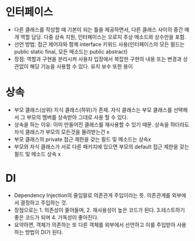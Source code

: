 # 인터페이스
- 다른 클래스를 작성할 때 기본이 되는 틀을 제공하면서, 다른 클래스 사이의 중간 매개 역할 담당. 다중 상속 지원, 인터페이스는 오로지 추상 메소드와 상수만을 포함.
- 선언 방법: 접근 제어자와 함께 interface 키워드 사용(인터페이스의 모든 필드는 public static final, 모든 메소드는 public abstract)
- 장점: 역할과 구현을 분리시켜 사용자 입장에서 복잡한 구현의 내용 또는 변경과 상관없이 해당 기능을 사용할 수 있다. 유지 보수 또한 용이


# 상속
- 부모 클래스(상위) 지식 클래스(하위)가 존재. 자식 클래스는 부모 클래스를 선택해서 그 부모의 멤버를 상속받아 그대로 사용 할 수 있다.
- 상속을 하는 이유: 이미 만들어진 클래스를 재사용할 수 있기 때문. 상속을 하더라도 자식 클래스가 부모의 모든것을 물려받는건 x
- 부모 클래스의 private 접근 제한을 갖는 필드 및 메소드는 상속x
- 부모와 자식 클래스가 서로 다른 패키지에 있으면 부모의 default 접근 제한을 갖는 필드 및 메소드 상속 x

# DI
- Dependency Injection의 줄임말로 의존관게 주입이라는 뜻. 의존관계를 외부에서 결정하고 주입하는 것.
- 장점으로는 1. 의존성이 줄어들며, 2. 재사용성이 높은 코드가 된다. 3.테스트하기 좋은 코드가 되며 4. 가독성이 좋아진다.
- 요약하면, 객체가 의존하는 또 다른 객체를 외부에서 선언하고 이를 주입받아 사용하는 방법이 DI가 된다.
